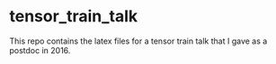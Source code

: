 # tensor_train_talk

This repo contains the latex files for a tensor train talk that I gave as a postdoc in 2016. 
